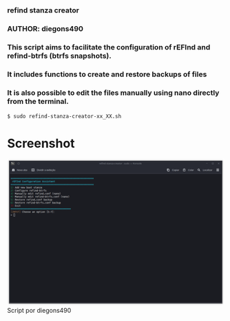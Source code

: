 ### refind stanza creator
### AUTHOR: diegons490

### This script aims to facilitate the configuration of rEFInd and refind-btrfs (btrfs snapshots).

### It includes functions to create and restore backups of files

### It is also possible to edit the files manually using nano directly from the terminal.

```shell
$ sudo refind-stanza-creator-xx_XX.sh
```

# Screenshot
![screenshot](/preview.png?raw=true)Script por diegons490 

